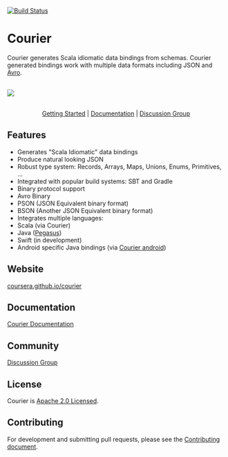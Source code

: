 [![Build Status](https://travis-ci.org/coursera/courier.svg)](https://travis-ci.org/coursera/courier)

Courier
=======

Courier generates Scala idiomatic data bindings from schemas. Courier generated bindings work with multiple data formats including JSON and [Avro](http://avro.apache.org/).

<br>
<div>
  <img src="https://github.com/coursera/courier/raw/gh-pages/images/courier-flow.png"/>
</div>
<br>

<p align="center"><a href="http://coursera.github.io/courier/#getting-started">Getting Started</a> | <a href="http://coursera.github.io/courier/#documentation">Documentation</a> | <a href="https://groups.google.com/d/forum/courier">Discussion Group</a></p>

Features
--------

* Generates "Scala Idiomatic" data bindings
* Produce natural looking JSON
* Robust type system: Records, Arrays, Maps, Unions, Enums, Primitives, ...
* Integrated with popular build systems: SBT and Gradle
* Binary protocol support
 * Avro Binary
 * PSON (JSON Equivalent binary format)
 * BSON (Another JSON Equivalent binary format)
* Integrates multiple languages:
 * Scala (via Courier)
 * Java ([Pegasus](https://github.com/linkedin/rest.li/wiki/DATA-Data-Schema-and-Templates))
 * Swift (in development)
 * Android specific Java bindings (via [Courier android](https://github.com/coursera/courier/tree/master/android))

Website
-------

[coursera.github.io/courier](http://coursera.github.io/courier/)

Documentation
-------------

[Courier Documentation](http://coursera.github.io/courier/#documentation)

Community
---------

[Discussion Group](https://groups.google.com/d/forum/courier)

License
-------

Courier is [Apache 2.0 Licensed](LICENSE.txt).

Contributing
------------

For development and submitting pull requests, please see the
[Contributing document](CONTRIBUTING.md).
